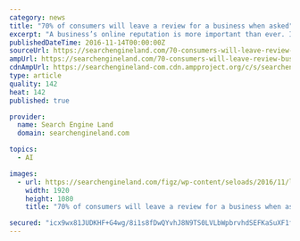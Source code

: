 ```yaml
---
category: news
title: "70% of consumers will leave a review for a business when asked"
excerpt: "A business’s online reputation is more important than ever. In fact, a company’s online reputation is fast becoming one of their most ... at some of the survey questions and answers. The most commonly read reviews by consumers are Restaurant/Cafe ..."
publishedDateTime: 2016-11-14T00:00:00Z
sourceUrl: https://searchengineland.com/70-consumers-will-leave-review-business-asked-262802
ampUrl: https://searchengineland.com/70-consumers-will-leave-review-business-asked-262802/amp
cdnAmpUrl: https://searchengineland-com.cdn.ampproject.org/c/s/searchengineland.com/70-consumers-will-leave-review-business-asked-262802/amp
type: article
quality: 142
heat: 142
published: true

provider:
  name: Search Engine Land
  domain: searchengineland.com

topics:
  - AI

images:
  - url: https://searchengineland.com/figz/wp-content/seloads/2016/11/local-marketing_295688708-ss-1920.jpg
    width: 1920
    height: 1080
    title: "70% of consumers will leave a review for a business when asked"

secured: "icx9wx81JUDKHF+G4wg/8i1s8fDwQYvhJ8N9TS0LVLbWpbrvhdSEFKaSuXF1f5URliGU/B9fQrdilTsc2Q8p0ywXLSBWknqY0Kw9lPtWpGSTFNveo7E2zhKc0/o7MlBWigQNJa6PyKHuMcln5pCpbpexYeNx133EUbB6JuXkNPmJLcLaAgiuI4uH/+OCYCZQNx9KqP9CT8ajfOiootnmro+nySTmBRwv12v+EkmaRh5rWwLNUuoAtfphCGeA5r/97cvsv5HoeNtJKeMmf8wi9g==;UM2sxLCrXA+Lt2KqDMI5Gw=="
---
```


